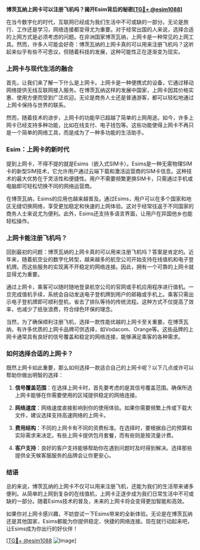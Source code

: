 **博茨瓦纳上网卡可以注册飞机吗？揭开Esim背后的秘密[[TG💪+ @esim1088](https://t.me/s/esim1088)]**

在当今数字化的时代，互联网已经成为我们生活中不可或缺的一部分。无论是旅行、工作还是学习，网络连接都变得尤为重要。对于经常出国的人来说，选择合适的上网方式是必须考虑的问题。在非洲国家博茨瓦纳，上网卡是一种常见的上网工具。然而，许多人可能会好奇：博茨瓦纳的上网卡真的可以用来注册飞机吗？这听起来似乎有些不可思议，但随着科技的发展，这种可能性正在逐渐变为现实。

### 上网卡与现代生活的融合

首先，让我们来了解一下什么是上网卡。上网卡是一种便携式的设备，它通过移动网络提供无线互联网接入服务。在博茨瓦纳这样的发展中国家，上网卡因其价格实惠、使用方便而受到广泛欢迎。无论是商务人士还是普通游客，都可以轻松地通过上网卡保持与世界的联系。

然而，随着技术的进步，上网卡的功能早已超越了简单的上网用途。如今，许多上网卡已经支持多种功能，比如在线支付、电子钱包等。这些功能使得上网卡不再只是一个简单的网络工具，而是成为了一种多功能的生活助手。

### Esim：上网卡的新时代

提到上网卡，不得不提的就是Esims（嵌入式SIM卡）。Esims是一种无需物理SIM卡的新型SIM技术，它允许用户通过云端下载和激活运营商的SIM卡信息。这种技术的最大优势在于灵活性和便捷性。用户不需要频繁更换SIM卡，只需通过手机或电脑即可轻松切换不同的网络运营商。

在博茨瓦纳，Esims的应用也越来越普及。通过Esims，用户可以在多个国家和地区无缝切换网络，享受更加稳定和快速的上网体验。这对于经常往返于不同国家的商务人士来说尤为便利。此外，Esims还支持多语言界面，让用户在异国他乡也能轻松操作。

### 上网卡能注册飞机吗？

回到最初的问题：博茨瓦纳的上网卡真的可以用来注册飞机吗？答案是肯定的。近年来，随着航空业的数字化转型，越来越多的航空公司开始支持在线值机和电子登机牌。而这些服务的实现离不开稳定的网络连接。因此，拥有一个可靠的上网卡就显得尤为重要。

通过上网卡，乘客可以随时随地登录航空公司的官网或手机应用程序进行值机。一旦完成值机手续，系统会自动发送电子登机牌到用户的邮箱或手机上。乘客只需出示电子登机牌即可顺利登机，省去了排队等待的传统流程。这种方式不仅提高了效率，也减少了纸张浪费，符合绿色环保的理念。

当然，为了确保顺利注册飞机，选择一款性能优越的上网卡至关重要。在博茨瓦纳，有许多优质的上网卡品牌可供选择，如Vodacom、Orange等。这些品牌的上网卡通常具有良好的信号覆盖和稳定的网络连接，能够满足乘客的各种需求。

### 如何选择合适的上网卡？

既然上网卡如此重要，那么如何选择一款适合自己的上网卡呢？以下几点或许可以帮助你做出明智的选择：

1. **信号覆盖范围**：在选择上网卡时，首先要考虑的是其信号覆盖范围。确保所选上网卡能够在你需要使用的区域提供稳定的网络连接。
   
2. **网络速度**：网络速度直接影响到你的使用体验。如果你需要频繁上传或下载大文件，建议选择支持高速网络的上网卡。

3. **费用结构**：不同的上网卡有不同的资费标准。在选择时，要根据自己的预算和实际需求来决定。有些上网卡提供包月套餐，而有些则是按流量计费。

4. **客户支持**：良好的客户支持能够帮助你在遇到问题时及时得到解决。选择那些提供全天候客服服务的品牌会让你更安心。

### 结语

总的来说，博茨瓦纳的上网卡不仅可以用来注册飞机，还能为我们的生活带来诸多便利。从简单的上网到复杂的在线值机，上网卡正逐步成为我们日常生活中不可或缺的一部分。随着Esims技术的普及，未来的上网卡将会变得更加智能和高效。

如果你对上网卡感兴趣，不妨尝试一下Esims带来的全新体验。无论是在博茨瓦纳还是其他国家，Esims都能为你提供稳定、快捷的网络连接。现在就行动起来吧，让Esims成为你出行的好伙伴！

[[TG💪+ @esim1088](https://t.me/s/esim1088) ![Image](https://i.postimg.cc/4NQfJmqS/Snipaste-2025-05-13-00-14-12.png)]